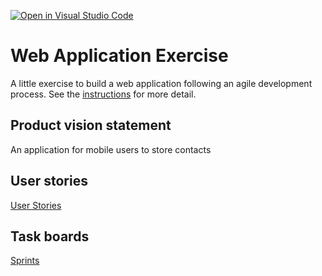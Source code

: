 [![Open in Visual Studio Code](https://classroom.github.com/assets/open-in-vscode-c66648af7eb3fe8bc4f294546bfd86ef473780cde1dea487d3c4ff354943c9ae.svg)](https://classroom.github.com/online_ide?assignment_repo_id=8881780&assignment_repo_type=AssignmentRepo)
# Web Application Exercise

A little exercise to build a web application following an agile development process. See the [instructions](instructions.md) for more detail.

## Product vision statement

An application for mobile users to store contacts

## User stories

[User Stories](https://github.com/software-students-fall2022/web-app-exercise-team-17-1/issues)

## Task boards

[Sprints](https://github.com/software-students-fall2022/web-app-exercise-team-17-1/projects?query=is%3Aopen)
